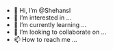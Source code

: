 - 👋 Hi, I’m @Shehansl
- 👀 I’m interested in ...
- 🌱 I’m currently learning ...
- 💞️ I’m looking to collaborate on ...
- 📫 How to reach me ...

<!---
Shehansl/Shehansl is a ✨ special ✨ repository because its `README.md` (this file) appears on your GitHub profile.
You can click the Preview link to take a look at your changes.
--->
